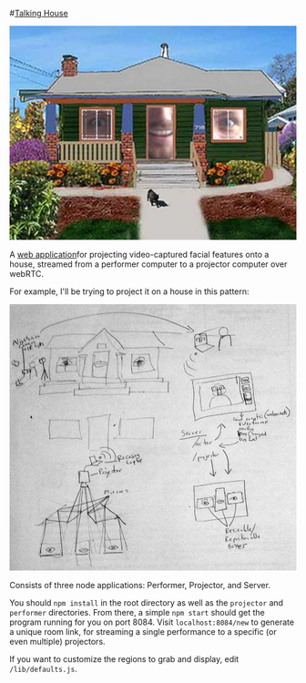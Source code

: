 #[Talking House](http://talkinghouse.herokuapp.com/new)

![Plan outline](images/color-mockup.jpg)

A [web application](http://talkinghouse.herokuapp.com/new)for projecting video-captured facial features onto a house, streamed from a performer computer to a projector computer over webRTC.

For example, I'll be trying to project it on a house in this pattern:

![Plan outline](outline.jpg)

Consists of three node applications:  Performer, Projector, and Server.

You should `npm install` in the root directory as well as the `projector` and `performer` directories.  From there, a simple `npm start` should get the program running for you on port 8084.  Visit `localhost:8084/new` to generate a unique room link, for streaming a single performance to a specific (or even multiple) projectors.

If you want to customize the regions to grab and display, edit `/lib/defaults.js`.
